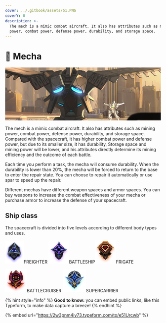 ```yaml
---
cover: ../.gitbook/assets/51.PNG
coverY: 0
description: >-
  The mech is a mimic combat aircraft. It also has attributes such as mining
  power, combat power, defense power, durability, and storage space.
---
```


# 🦾 Mecha

![](../.gitbook/assets/50.PNG)



The mech is a mimic combat aircraft. It also has attributes such as mining power, combat power, defense power, durability, and storage space. Compared with the spacecraft, it has higher combat power and defense power, but due to its smaller size, it has durability, Storage space and mining power will be lower, and his attributes directly determine its mining efficiency and the outcome of each battle.

Each time you perform a task, the mecha will consume durability. When the durability is lower than 20%, the mecha will be forced to return to the base to enter the repair state. You can choose to repair it automatically or use spar to speed up the repair.

Different mechas have different weapon spaces and armor spaces. You can buy weapons to increase the combat effectiveness of your mecha or purchase armor to increase the defense of your spacecraft.

## Ship class

The spacecraft is divided into five levels according to different body types and uses.

![](../.gitbook/assets/1@2x.png)FREIGHTER ![](../.gitbook/assets/2@2x.png)BATTLESHIP![](../.gitbook/assets/3@2x.png)FRIGATE

&#x20;![](<../.gitbook/assets/4@2x (1).png>)BATTLECRUISER ![](../.gitbook/assets/5@2x.png)SUPERCARRIER

{% hint style="info" %}
**Good to know:** you can embed public links, like this Typeform, to make data capture a breeze!
{% endhint %}

{% embed url="https://2w3pnm4iy73.typeform.com/to/e51Urcwb" %}
